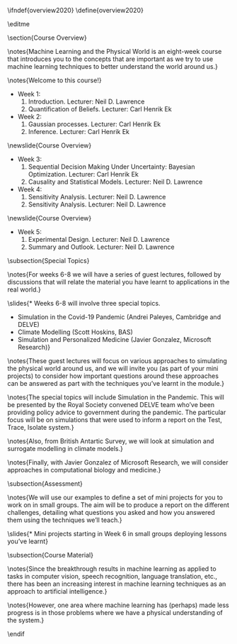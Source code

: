 \ifndef{overview2020}
\define{overview2020}

\editme


\section{Course Overview}

\notes{Machine Learning and the Physical World is an eight-week course that introduces you to the concepts that are important as we try to use machine learning techniques to better understand the world around us.}

\notes{Welcome to this course!}

* Week 1:
  1. Introduction. Lecturer: Neil D. Lawrence
  2. Quantification of Beliefs. Lecturer: Carl Henrik Ek
* Week 2:
  1. Gaussian processes. Lecturer: Carl Henrik Ek
  2. Inference. Lecturer: Carl Henrik Ek

\newslide{Course Overview}

* Week 3:
  1. Sequential Decision Making Under Uncertainty: Bayesian Optimization. Lecturer: Carl Henrik Ek
  2. Causality and Statistical Models. Lecturer: Neil D. Lawrence
* Week 4:
  1. Sensitivity Analysis. Lecturer: Neil D. Lawrence
  2. Sensitivity Analysis. Lecturer: Neil D. Lawrence

\newslide{Course Overview}

* Week 5:
  1. Experimental Design. Lecturer: Neil D. Lawrence
  2. Summary and Outlook. Lecturer: Neil D. Lawrence

\subsection{Special Topics}

\notes{For weeks 6-8 we will have a series of guest lectures, followed by discussions that will relate the material you have learnt to applications in the real world.}

\slides{* Weeks 6-8 will involve three special topics.
* Simulation in the Covid-19 Pandemic (Andrei Paleyes, Cambridge and DELVE)
* Climate Modelling (Scott Hoskins, BAS)
* Simulation and Personalized Medicine (Javier Gonzalez, Microsoft Research)}

\notes{These guest lectures will focus on various approaches to simulating the physical world around us, and we will invite you (as part of your mini projects) to consider how important questions around these approaches can be answered as part with the techniques you’ve learnt in the module.}

\notes{The special topics will include Simulation in the Pandemic. This will be presented by the Royal Society convened DELVE team who’ve been providing policy advice to government during the pandemic. The particular focus will be on simulations that were used to inform a report on the Test, Trace, Isolate system.}

\notes{Also, from British Antartic Survey, we will look at simulation and surrogate modelling in climate models.}

\notes{Finally, with Javier Gonzalez of Microsoft Research, we will consider approaches in computational biology and medicine.}

\subsection{Assessment}

\notes{We will use our examples to define a set of mini projects for you to work on in small groups. The aim will be to produce a report on the different challenges, detailing what questions you asked and how you answered them using the techniques we’ll teach.}

\slides{* Mini projects starting in Week 6 in small groups deploying lessons you’ve learnt}

\subsection{Course Material}

\notes{Since the breakthrough results in machine learning as applied to tasks in computer vision, speech recognition, language translation, etc., there has been an increasing interest in machine learning techniques as an approach to artificial intelligence.}

\notes{However, one area where machine learning has (perhaps) made less progress is in those problems where we have a physical understanding of the system.}

\endif
